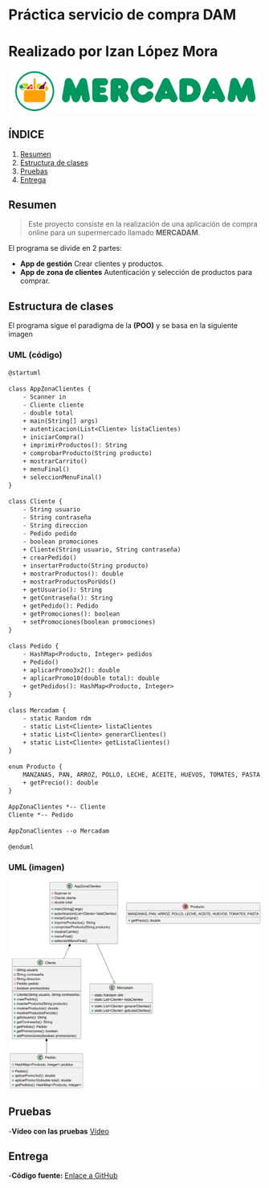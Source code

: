 # Práctica servicio de compra DAM
# Realizado por Izan López Mora
![MERCADAM.png](MERCADAM.png)

## ÍNDICE

1.  [Resumen](#resumen)
2. [Estructura de clases](#estructura-de-clases)
3. [Pruebas](#pruebas)
4. [Entrega](#entrega)

## Resumen
> Este proyecto consiste en la realización de una aplicación de compra online para un supermercado llamado **MERCADAM**.

El programa se divide en 2 partes:
- **App de gestión** Crear clientes y productos.
- **App de zona de clientes** Autenticación y selección de productos para comprar.


## Estructura de clases
El programa sigue el paradigma de la **(POO)** y se basa en la siguiente imagen

### UML (código)
````Plant UML
@startuml

class AppZonaClientes {
    - Scanner in
    - Cliente cliente
    - double total
    + main(String[] args)
    + autenticacion(List<Cliente> listaClientes)
    + iniciarCompra()
    + imprimirProductos(): String
    + comprobarProducto(String producto)
    + mostrarCarrito()
    + menuFinal()
    + seleccionMenuFinal()
}

class Cliente {
    - String usuario
    - String contraseña
    - String direccion
    - Pedido pedido
    - boolean promociones
    + Cliente(String usuario, String contraseña)
    + crearPedido()
    + insertarProducto(String producto)
    + mostrarProductos(): double
    + mostrarProductosPorUds()
    + getUsuario(): String
    + getContraseña(): String
    + getPedido(): Pedido
    + getPromociones(): boolean
    + setPromociones(boolean promociones)
}

class Pedido {
    - HashMap<Producto, Integer> pedidos
    + Pedido()
    + aplicarPromo3x2(): double
    + aplicarPromo10(double total): double
    + getPedidos(): HashMap<Producto, Integer>
}

class Mercadam {
    - static Random rdm
    - static List<Cliente> listaClientes
    + static List<Cliente> generarClientes()
    + static List<Cliente> getListaClientes()
}

enum Producto {
    MANZANAS, PAN, ARROZ, POLLO, LECHE, ACEITE, HUEVOS, TOMATES, PASTA
    + getPrecio(): double
}

AppZonaClientes *-- Cliente
Cliente *-- Pedido

AppZonaClientes --o Mercadam

@enduml
````
### UML (imagen)
![DiagramaMercadam.png](DiagramaMercadam.png)

## Pruebas
-**Vídeo con las pruebas** [Vídeo](https://drive.google.com/file/d/1zoF0yNDee-CclNYPNrEMj4b6bMTnXMoh/view?usp=sharing)
## Entrega
-**Código fuente:** [Enlace a GitHub](Proyecto/src/main/java/org/example)

